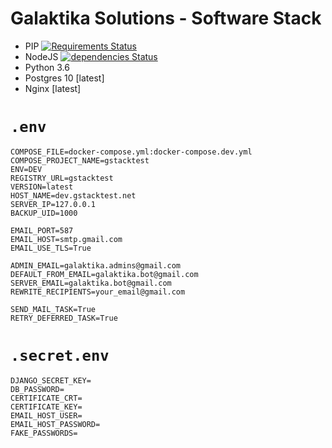 # Galaktika Solutions - Software Stack

- PIP [![Requirements Status](https://requires.io/github/galaktika-solutions/gStack/requirements.svg?branch=master)](https://requires.io/github/galaktika-solutions/gStack/requirements/?branch=master)
- NodeJS [![dependencies Status](https://david-dm.org/galaktika-solutions/gStack/status.svg?path=js_client)](https://david-dm.org/galaktika-solutions/gStack?path=js_client)
- Python 3.6
- Postgres 10 [latest]
- Nginx [latest]

# `.env`

```env
COMPOSE_FILE=docker-compose.yml:docker-compose.dev.yml
COMPOSE_PROJECT_NAME=gstacktest
ENV=DEV
REGISTRY_URL=gstacktest
VERSION=latest
HOST_NAME=dev.gstacktest.net
SERVER_IP=127.0.0.1
BACKUP_UID=1000

EMAIL_PORT=587
EMAIL_HOST=smtp.gmail.com
EMAIL_USE_TLS=True

ADMIN_EMAIL=galaktika.admins@gmail.com
DEFAULT_FROM_EMAIL=galaktika.bot@gmail.com
SERVER_EMAIL=galaktika.bot@gmail.com
REWRITE_RECIPIENTS=your_email@gmail.com

SEND_MAIL_TASK=True
RETRY_DEFERRED_TASK=True
```

# `.secret.env`

```env
DJANGO_SECRET_KEY=
DB_PASSWORD=
CERTIFICATE_CRT=
CERTIFICATE_KEY=
EMAIL_HOST_USER=
EMAIL_HOST_PASSWORD=
FAKE_PASSWORDS=
```
